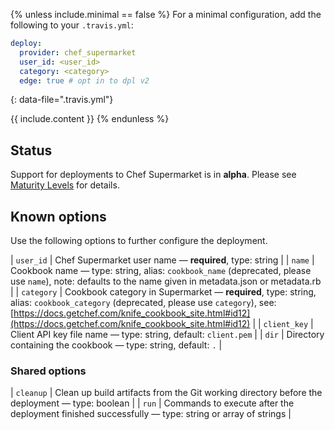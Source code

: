 {% unless include.minimal == false %}
For a minimal configuration, add the following to your `.travis.yml`:

```yaml
deploy:
  provider: chef_supermarket
  user_id: <user_id>
  category: <category>
  edge: true # opt in to dpl v2
```
{: data-file=".travis.yml"}



{{ include.content }}
{% endunless %}

## Status

Support for deployments to Chef Supermarket is in **alpha**. Please see [Maturity Levels](/user/deployment-v2/#maturity-levels) for details.
## Known options

Use the following options to further configure the deployment.

| `user_id` | Chef Supermarket user name &mdash; **required**, type: string |
| `name` | Cookbook name &mdash; type: string, alias: `cookbook_name` (deprecated, please use `name`), note: defaults to the name given in metadata.json or metadata.rb |
| `category` | Cookbook category in Supermarket &mdash; **required**, type: string, alias: `cookbook_category` (deprecated, please use `category`), see: [https://docs.getchef.com/knife_cookbook_site.html#id12](https://docs.getchef.com/knife_cookbook_site.html#id12) |
| `client_key` | Client API key file name &mdash; type: string, default: `client.pem` |
| `dir` | Directory containing the cookbook &mdash; type: string, default: `.` |

### Shared options

| `cleanup` | Clean up build artifacts from the Git working directory before the deployment &mdash; type: boolean |
| `run` | Commands to execute after the deployment finished successfully &mdash; type: string or array of strings |


